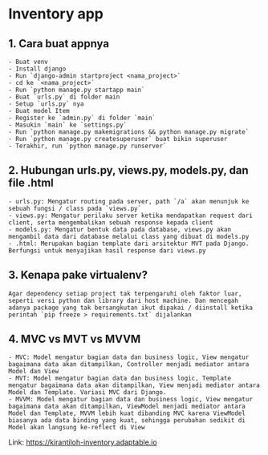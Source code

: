 # Inventory app

## 1. Cara buat appnya

    - Buat venv
    - Install django
    - Run `django-admin startproject <nama_project>`
    - cd ke `<nama_project>`
    - Run `python manage.py startapp main`
    - Buat `urls.py` di folder main
    - Setup `urls.py` nya
    - Buat model Item
    - Register ke `admin.py` di folder `main`
    - Masukin `main` ke `settings.py`
    - Run `python manage.py makemigrations && python manage.py migrate`
    - Run `python manage.py createsuperuser` buat bikin superuser
    - Terakhir, run `python manage.py runserver`

## 2. Hubungan urls.py, views.py, models.py, dan file .html

    - urls.py: Mengatur routing pada server, path `/a` akan menunjuk ke sebuah fungsi / class pada `views.py`
    - views.py: Mengatur perilaku server ketika mendapatkan request dari client, serta mengembalikan sebuah response kepada client
    - models.py: Mengatur bentuk data pada database, views.py akan mengambil data dari database melalui class yang dibuat di models.py
    - .html: Merupakan bagian template dari arsitektur MVT pada Django. Berfungsi untuk menyajikan hasil response dari views.py

## 3. Kenapa pake virtualenv?

    Agar dependency setiap project tak terpengaruhi oleh faktor luar, seperti versi python dan library dari host machine. Dan mencegah adanya package yang tak bersangkutan ikut dipakai / diinstall ketika perintah `pip freeze > requirements.txt` dijalankan

## 4. MVC vs MVT vs MVVM

    - MVC: Model mengatur bagian data dan business logic, View mengatur bagaimana data akan ditampilkan, Controller menjadi mediator antara Model dan View
    - MVT: Model mengatur bagian data dan business logic, Template mengatur bagaimana data akan ditampilkan, View menjadi mediator antara Model dan Template. Variasi MVC dari Django.
    - MVVM: Model mengatur bagian data dan business logic, View mengatur bagaimana data akan ditampilkan, ViewModel menjadi mediator antara Model dan Template, MVVM lebih kuat dibanding MVC karena ViewModel biasanya ada data binding yang kuat, sehingga perubahan sedikit di Model akan langsung ke-reflect di View

Link: https://kirantiloh-inventory.adaptable.io
